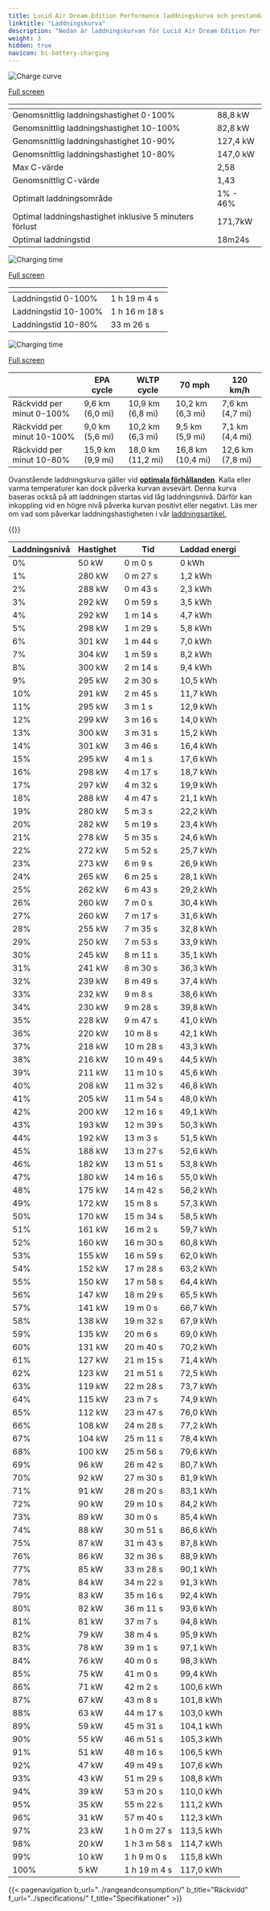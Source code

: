 ```yaml
---
title: Lucid Air Dream Edition Performance laddningskurva och prestanda
linktitle: "Laddningskurva"
description: "Nedan är laddningskurvan för Lucid Air Dream Edition Performance, som visar laddningshastigheten vid olika batterinivåer. Dessutom ger grafer för räckvidd och tid omfattande detaljer om laddningsprestanda."
weight: 3
hidden: true
navicon: bi-battery-charging
---
```

<!-- markdownlint-disable MD033 -->
<!-- markdownlint-disable MD010 -->
<img src="/images/nb-NO/models/lucid/air/air_dream_edition_performance/chargingcurve.svg" alt="Charge curve" class="img-fluid">

[Full screen](/images/nb-NO/models/lucid/air/air_dream_edition_performance/chargingcurve.svg)


<div class="table-responsive">
<table class="table table-striped border">
	<thead>
		<tr>
			<th>
			</th>
			<th>
			</th>
		</tr>
	</thead>
	<tbody>
		<tr>
			<td>
				Genomsnittlig laddningshastighet 0-100%
			</td>
			<td>
				88,8 kW
			</td>
		</tr>
		<tr>
			<td>
				Genomsnittlig laddningshastighet 10-100%
			</td>
			<td>
				82,8 kW
			</td>
		</tr>
		<tr>
			<td>
				Genomsnittlig laddningshastighet 10-90%
			</td>
			<td>
				127,4 kW
			</td>
		</tr>
		<tr>
			<td>
				Genomsnittlig laddningshastighet 10-80%
			</td>
			<td>
				147,0 kW
			</td>
		</tr>
		<tr>
			<td>
				Max C-värde
			</td>
			<td>
				2,58
			</td>
		</tr>
		<tr>
			<td>
				Genomsnittlig C-värde
			</td>
			<td>
				1,43
			</td>
		</tr>
		<tr>
			<td>
				Optimalt laddningsområde
			</td>
			<td>
				1% - 46%
			</td>
		</tr>
		<tr>
			<td>
				Optimal laddningshastighet inklusive 5 minuters förlust
			</td>
			<td>
				171,7kW
			</td>
		</tr>
		<tr>
			<td>
				Optimal laddningstid
			</td>
			<td>
				18m24s
			</td>
		</tr>
	</tbody>
</table>
</div>
<img src="/images/nb-NO/models/lucid/air/air_dream_edition_performance/chargingtime.svg" alt="Charging time" class="img-fluid">

[Full screen](/images/nb-NO/models/lucid/air/air_dream_edition_performance/chargingtime.svg)
<div class="table-responsive">
<table class="table table-striped border">
	<thead>
		<tr>
			<th>
			</th>
			<th>
			</th>
		</tr>
	</thead>
	<tbody>
		<tr>
			<td>
				Laddningstid 0-100%
			</td>
			<td>
				1 h 19 m 4 s
			</td>
		</tr>
		<tr>
			<td>
				Laddningstid 10-100%
			</td>
			<td>
				1 h 16 m 18 s
			</td>
		</tr>
		<tr>
			<td>
				Laddningstid 10-80%
			</td>
			<td>
				 33 m 26 s
			</td>
		</tr>
	</tbody>
</table>
</div>
<img src="/images/nb-NO/models/lucid/air/air_dream_edition_performance/chargerangespeed.svg" alt="Charging time" class="img-fluid">

[Full screen](/images/nb-NO/models/lucid/air/air_dream_edition_performance/chargerangespeed.svg)
<div class="table-responsive">
<table class="table table-striped border">
	<thead>
		<tr>
			<th>
			</th>
			<th>
				EPA cycle
			</th>
			<th>
				WLTP cycle
			</th>
			<th>
				70 mph
			</th>
			<th>
				120 km/h
			</th>
		</tr>
	</thead>
	<tbody>
		<tr>
			<td>
				Räckvidd per minut 0-100%
			</td>
			<td>
				9,6 km (6,0 mi)
			</td>
			<td>
				10,9 km (6,8 mi)
			</td>
			<td>
				10,2 km (6,3 mi)
			</td>
			<td>
				7,6 km (4,7 mi)
			</td>
		</tr>
		<tr>
			<td>
				Räckvidd per minut 10-100%
			</td>
			<td>
				9,0 km (5,6 mi)
			</td>
			<td>
				10,2 km (6,3 mi)
			</td>
			<td>
				9,5 km (5,9 mi)
			</td>
			<td>
				7,1 km (4,4 mi)
			</td>
		</tr>
		<tr>
			<td>
				Räckvidd per minut 10-80%
			</td>
			<td>
				15,9 km (9,9 mi)
			</td>
			<td>
				18,0 km (11,2 mi)
			</td>
			<td>
				16,8 km (10,4 mi)
			</td>
			<td>
				12,6 km (7,8 mi)
			</td>
		</tr>
	</tbody>
</table>
</div>


Ovanstående laddningskurva gäller vid **[optimala förhållanden](../../../../../technology/battery/charging/#temperature)**. Kalla eller varma temperaturer kan dock påverka kurvan avsevärt. Denna kurva baseras också på att laddningen startas vid låg laddningsnivå. Därför kan inkoppling vid en högre nivå påverka kurvan positivt eller negativt. Läs mer om vad som påverkar laddningshastigheten i vår [laddningsartikel.](../../../../../technology/battery/charging/)


{{<evkxdisplayaddarticle />}}
<div class="table-responsive">
<table class="table table-striped border">
	<thead>
		<tr>
			<th>
				Laddningsnivå
			</th>
			<th>
				Hastighet
			</th>
			<th>
				Tid
			</th>
			<th>
				Laddad energi
			</th>
		</tr>
	</thead>
	<tbody>
		<tr>
			<td>
				0%
			</td>
			<td>
				50 kW
			</td>
			<td>
				 0 m 0 s
			</td>
			<td>
				0 kWh
			</td>
		</tr>
		<tr>
			<td>
				1%
			</td>
			<td>
				280 kW
			</td>
			<td>
				 0 m 27 s
			</td>
			<td>
				1,2 kWh
			</td>
		</tr>
		<tr>
			<td>
				2%
			</td>
			<td>
				288 kW
			</td>
			<td>
				 0 m 43 s
			</td>
			<td>
				2,3 kWh
			</td>
		</tr>
		<tr>
			<td>
				3%
			</td>
			<td>
				292 kW
			</td>
			<td>
				 0 m 59 s
			</td>
			<td>
				3,5 kWh
			</td>
		</tr>
		<tr>
			<td>
				4%
			</td>
			<td>
				292 kW
			</td>
			<td>
				 1 m 14 s
			</td>
			<td>
				4,7 kWh
			</td>
		</tr>
		<tr>
			<td>
				5%
			</td>
			<td>
				298 kW
			</td>
			<td>
				 1 m 29 s
			</td>
			<td>
				5,8 kWh
			</td>
		</tr>
		<tr>
			<td>
				6%
			</td>
			<td>
				301 kW
			</td>
			<td>
				 1 m 44 s
			</td>
			<td>
				7,0 kWh
			</td>
		</tr>
		<tr>
			<td>
				7%
			</td>
			<td>
				304 kW
			</td>
			<td>
				 1 m 59 s
			</td>
			<td>
				8,2 kWh
			</td>
		</tr>
		<tr>
			<td>
				8%
			</td>
			<td>
				300 kW
			</td>
			<td>
				 2 m 14 s
			</td>
			<td>
				9,4 kWh
			</td>
		</tr>
		<tr>
			<td>
				9%
			</td>
			<td>
				295 kW
			</td>
			<td>
				 2 m 30 s
			</td>
			<td>
				10,5 kWh
			</td>
		</tr>
		<tr>
			<td>
				10%
			</td>
			<td>
				291 kW
			</td>
			<td>
				 2 m 45 s
			</td>
			<td>
				11,7 kWh
			</td>
		</tr>
		<tr>
			<td>
				11%
			</td>
			<td>
				295 kW
			</td>
			<td>
				 3 m 1 s
			</td>
			<td>
				12,9 kWh
			</td>
		</tr>
		<tr>
			<td>
				12%
			</td>
			<td>
				299 kW
			</td>
			<td>
				 3 m 16 s
			</td>
			<td>
				14,0 kWh
			</td>
		</tr>
		<tr>
			<td>
				13%
			</td>
			<td>
				300 kW
			</td>
			<td>
				 3 m 31 s
			</td>
			<td>
				15,2 kWh
			</td>
		</tr>
		<tr>
			<td>
				14%
			</td>
			<td>
				301 kW
			</td>
			<td>
				 3 m 46 s
			</td>
			<td>
				16,4 kWh
			</td>
		</tr>
		<tr>
			<td>
				15%
			</td>
			<td>
				295 kW
			</td>
			<td>
				 4 m 1 s
			</td>
			<td>
				17,6 kWh
			</td>
		</tr>
		<tr>
			<td>
				16%
			</td>
			<td>
				298 kW
			</td>
			<td>
				 4 m 17 s
			</td>
			<td>
				18,7 kWh
			</td>
		</tr>
		<tr>
			<td>
				17%
			</td>
			<td>
				297 kW
			</td>
			<td>
				 4 m 32 s
			</td>
			<td>
				19,9 kWh
			</td>
		</tr>
		<tr>
			<td>
				18%
			</td>
			<td>
				288 kW
			</td>
			<td>
				 4 m 47 s
			</td>
			<td>
				21,1 kWh
			</td>
		</tr>
		<tr>
			<td>
				19%
			</td>
			<td>
				280 kW
			</td>
			<td>
				 5 m 3 s
			</td>
			<td>
				22,2 kWh
			</td>
		</tr>
		<tr>
			<td>
				20%
			</td>
			<td>
				282 kW
			</td>
			<td>
				 5 m 19 s
			</td>
			<td>
				23,4 kWh
			</td>
		</tr>
		<tr>
			<td>
				21%
			</td>
			<td>
				278 kW
			</td>
			<td>
				 5 m 35 s
			</td>
			<td>
				24,6 kWh
			</td>
		</tr>
		<tr>
			<td>
				22%
			</td>
			<td>
				272 kW
			</td>
			<td>
				 5 m 52 s
			</td>
			<td>
				25,7 kWh
			</td>
		</tr>
		<tr>
			<td>
				23%
			</td>
			<td>
				273 kW
			</td>
			<td>
				 6 m 9 s
			</td>
			<td>
				26,9 kWh
			</td>
		</tr>
		<tr>
			<td>
				24%
			</td>
			<td>
				265 kW
			</td>
			<td>
				 6 m 25 s
			</td>
			<td>
				28,1 kWh
			</td>
		</tr>
		<tr>
			<td>
				25%
			</td>
			<td>
				262 kW
			</td>
			<td>
				 6 m 43 s
			</td>
			<td>
				29,2 kWh
			</td>
		</tr>
		<tr>
			<td>
				26%
			</td>
			<td>
				260 kW
			</td>
			<td>
				 7 m 0 s
			</td>
			<td>
				30,4 kWh
			</td>
		</tr>
		<tr>
			<td>
				27%
			</td>
			<td>
				260 kW
			</td>
			<td>
				 7 m 17 s
			</td>
			<td>
				31,6 kWh
			</td>
		</tr>
		<tr>
			<td>
				28%
			</td>
			<td>
				255 kW
			</td>
			<td>
				 7 m 35 s
			</td>
			<td>
				32,8 kWh
			</td>
		</tr>
		<tr>
			<td>
				29%
			</td>
			<td>
				250 kW
			</td>
			<td>
				 7 m 53 s
			</td>
			<td>
				33,9 kWh
			</td>
		</tr>
		<tr>
			<td>
				30%
			</td>
			<td>
				245 kW
			</td>
			<td>
				 8 m 11 s
			</td>
			<td>
				35,1 kWh
			</td>
		</tr>
		<tr>
			<td>
				31%
			</td>
			<td>
				241 kW
			</td>
			<td>
				 8 m 30 s
			</td>
			<td>
				36,3 kWh
			</td>
		</tr>
		<tr>
			<td>
				32%
			</td>
			<td>
				239 kW
			</td>
			<td>
				 8 m 49 s
			</td>
			<td>
				37,4 kWh
			</td>
		</tr>
		<tr>
			<td>
				33%
			</td>
			<td>
				232 kW
			</td>
			<td>
				 9 m 8 s
			</td>
			<td>
				38,6 kWh
			</td>
		</tr>
		<tr>
			<td>
				34%
			</td>
			<td>
				230 kW
			</td>
			<td>
				 9 m 28 s
			</td>
			<td>
				39,8 kWh
			</td>
		</tr>
		<tr>
			<td>
				35%
			</td>
			<td>
				228 kW
			</td>
			<td>
				 9 m 47 s
			</td>
			<td>
				41,0 kWh
			</td>
		</tr>
		<tr>
			<td>
				36%
			</td>
			<td>
				220 kW
			</td>
			<td>
				 10 m 8 s
			</td>
			<td>
				42,1 kWh
			</td>
		</tr>
		<tr>
			<td>
				37%
			</td>
			<td>
				218 kW
			</td>
			<td>
				 10 m 28 s
			</td>
			<td>
				43,3 kWh
			</td>
		</tr>
		<tr>
			<td>
				38%
			</td>
			<td>
				216 kW
			</td>
			<td>
				 10 m 49 s
			</td>
			<td>
				44,5 kWh
			</td>
		</tr>
		<tr>
			<td>
				39%
			</td>
			<td>
				211 kW
			</td>
			<td>
				 11 m 10 s
			</td>
			<td>
				45,6 kWh
			</td>
		</tr>
		<tr>
			<td>
				40%
			</td>
			<td>
				208 kW
			</td>
			<td>
				 11 m 32 s
			</td>
			<td>
				46,8 kWh
			</td>
		</tr>
		<tr>
			<td>
				41%
			</td>
			<td>
				205 kW
			</td>
			<td>
				 11 m 54 s
			</td>
			<td>
				48,0 kWh
			</td>
		</tr>
		<tr>
			<td>
				42%
			</td>
			<td>
				200 kW
			</td>
			<td>
				 12 m 16 s
			</td>
			<td>
				49,1 kWh
			</td>
		</tr>
		<tr>
			<td>
				43%
			</td>
			<td>
				193 kW
			</td>
			<td>
				 12 m 39 s
			</td>
			<td>
				50,3 kWh
			</td>
		</tr>
		<tr>
			<td>
				44%
			</td>
			<td>
				192 kW
			</td>
			<td>
				 13 m 3 s
			</td>
			<td>
				51,5 kWh
			</td>
		</tr>
		<tr>
			<td>
				45%
			</td>
			<td>
				188 kW
			</td>
			<td>
				 13 m 27 s
			</td>
			<td>
				52,6 kWh
			</td>
		</tr>
		<tr>
			<td>
				46%
			</td>
			<td>
				182 kW
			</td>
			<td>
				 13 m 51 s
			</td>
			<td>
				53,8 kWh
			</td>
		</tr>
		<tr>
			<td>
				47%
			</td>
			<td>
				180 kW
			</td>
			<td>
				 14 m 16 s
			</td>
			<td>
				55,0 kWh
			</td>
		</tr>
		<tr>
			<td>
				48%
			</td>
			<td>
				175 kW
			</td>
			<td>
				 14 m 42 s
			</td>
			<td>
				56,2 kWh
			</td>
		</tr>
		<tr>
			<td>
				49%
			</td>
			<td>
				172 kW
			</td>
			<td>
				 15 m 8 s
			</td>
			<td>
				57,3 kWh
			</td>
		</tr>
		<tr>
			<td>
				50%
			</td>
			<td>
				170 kW
			</td>
			<td>
				 15 m 34 s
			</td>
			<td>
				58,5 kWh
			</td>
		</tr>
		<tr>
			<td>
				51%
			</td>
			<td>
				161 kW
			</td>
			<td>
				 16 m 2 s
			</td>
			<td>
				59,7 kWh
			</td>
		</tr>
		<tr>
			<td>
				52%
			</td>
			<td>
				160 kW
			</td>
			<td>
				 16 m 30 s
			</td>
			<td>
				60,8 kWh
			</td>
		</tr>
		<tr>
			<td>
				53%
			</td>
			<td>
				155 kW
			</td>
			<td>
				 16 m 59 s
			</td>
			<td>
				62,0 kWh
			</td>
		</tr>
		<tr>
			<td>
				54%
			</td>
			<td>
				152 kW
			</td>
			<td>
				 17 m 28 s
			</td>
			<td>
				63,2 kWh
			</td>
		</tr>
		<tr>
			<td>
				55%
			</td>
			<td>
				150 kW
			</td>
			<td>
				 17 m 58 s
			</td>
			<td>
				64,4 kWh
			</td>
		</tr>
		<tr>
			<td>
				56%
			</td>
			<td>
				147 kW
			</td>
			<td>
				 18 m 29 s
			</td>
			<td>
				65,5 kWh
			</td>
		</tr>
		<tr>
			<td>
				57%
			</td>
			<td>
				141 kW
			</td>
			<td>
				 19 m 0 s
			</td>
			<td>
				66,7 kWh
			</td>
		</tr>
		<tr>
			<td>
				58%
			</td>
			<td>
				138 kW
			</td>
			<td>
				 19 m 32 s
			</td>
			<td>
				67,9 kWh
			</td>
		</tr>
		<tr>
			<td>
				59%
			</td>
			<td>
				135 kW
			</td>
			<td>
				 20 m 6 s
			</td>
			<td>
				69,0 kWh
			</td>
		</tr>
		<tr>
			<td>
				60%
			</td>
			<td>
				131 kW
			</td>
			<td>
				 20 m 40 s
			</td>
			<td>
				70,2 kWh
			</td>
		</tr>
		<tr>
			<td>
				61%
			</td>
			<td>
				127 kW
			</td>
			<td>
				 21 m 15 s
			</td>
			<td>
				71,4 kWh
			</td>
		</tr>
		<tr>
			<td>
				62%
			</td>
			<td>
				123 kW
			</td>
			<td>
				 21 m 51 s
			</td>
			<td>
				72,5 kWh
			</td>
		</tr>
		<tr>
			<td>
				63%
			</td>
			<td>
				119 kW
			</td>
			<td>
				 22 m 28 s
			</td>
			<td>
				73,7 kWh
			</td>
		</tr>
		<tr>
			<td>
				64%
			</td>
			<td>
				115 kW
			</td>
			<td>
				 23 m 7 s
			</td>
			<td>
				74,9 kWh
			</td>
		</tr>
		<tr>
			<td>
				65%
			</td>
			<td>
				112 kW
			</td>
			<td>
				 23 m 47 s
			</td>
			<td>
				76,0 kWh
			</td>
		</tr>
		<tr>
			<td>
				66%
			</td>
			<td>
				108 kW
			</td>
			<td>
				 24 m 28 s
			</td>
			<td>
				77,2 kWh
			</td>
		</tr>
		<tr>
			<td>
				67%
			</td>
			<td>
				104 kW
			</td>
			<td>
				 25 m 11 s
			</td>
			<td>
				78,4 kWh
			</td>
		</tr>
		<tr>
			<td>
				68%
			</td>
			<td>
				100 kW
			</td>
			<td>
				 25 m 56 s
			</td>
			<td>
				79,6 kWh
			</td>
		</tr>
		<tr>
			<td>
				69%
			</td>
			<td>
				96 kW
			</td>
			<td>
				 26 m 42 s
			</td>
			<td>
				80,7 kWh
			</td>
		</tr>
		<tr>
			<td>
				70%
			</td>
			<td>
				92 kW
			</td>
			<td>
				 27 m 30 s
			</td>
			<td>
				81,9 kWh
			</td>
		</tr>
		<tr>
			<td>
				71%
			</td>
			<td>
				91 kW
			</td>
			<td>
				 28 m 20 s
			</td>
			<td>
				83,1 kWh
			</td>
		</tr>
		<tr>
			<td>
				72%
			</td>
			<td>
				90 kW
			</td>
			<td>
				 29 m 10 s
			</td>
			<td>
				84,2 kWh
			</td>
		</tr>
		<tr>
			<td>
				73%
			</td>
			<td>
				89 kW
			</td>
			<td>
				 30 m 0 s
			</td>
			<td>
				85,4 kWh
			</td>
		</tr>
		<tr>
			<td>
				74%
			</td>
			<td>
				88 kW
			</td>
			<td>
				 30 m 51 s
			</td>
			<td>
				86,6 kWh
			</td>
		</tr>
		<tr>
			<td>
				75%
			</td>
			<td>
				87 kW
			</td>
			<td>
				 31 m 43 s
			</td>
			<td>
				87,8 kWh
			</td>
		</tr>
		<tr>
			<td>
				76%
			</td>
			<td>
				86 kW
			</td>
			<td>
				 32 m 36 s
			</td>
			<td>
				88,9 kWh
			</td>
		</tr>
		<tr>
			<td>
				77%
			</td>
			<td>
				85 kW
			</td>
			<td>
				 33 m 28 s
			</td>
			<td>
				90,1 kWh
			</td>
		</tr>
		<tr>
			<td>
				78%
			</td>
			<td>
				84 kW
			</td>
			<td>
				 34 m 22 s
			</td>
			<td>
				91,3 kWh
			</td>
		</tr>
		<tr>
			<td>
				79%
			</td>
			<td>
				83 kW
			</td>
			<td>
				 35 m 16 s
			</td>
			<td>
				92,4 kWh
			</td>
		</tr>
		<tr>
			<td>
				80%
			</td>
			<td>
				82 kW
			</td>
			<td>
				 36 m 11 s
			</td>
			<td>
				93,6 kWh
			</td>
		</tr>
		<tr>
			<td>
				81%
			</td>
			<td>
				81 kW
			</td>
			<td>
				 37 m 7 s
			</td>
			<td>
				94,8 kWh
			</td>
		</tr>
		<tr>
			<td>
				82%
			</td>
			<td>
				79 kW
			</td>
			<td>
				 38 m 4 s
			</td>
			<td>
				95,9 kWh
			</td>
		</tr>
		<tr>
			<td>
				83%
			</td>
			<td>
				78 kW
			</td>
			<td>
				 39 m 1 s
			</td>
			<td>
				97,1 kWh
			</td>
		</tr>
		<tr>
			<td>
				84%
			</td>
			<td>
				76 kW
			</td>
			<td>
				 40 m 0 s
			</td>
			<td>
				98,3 kWh
			</td>
		</tr>
		<tr>
			<td>
				85%
			</td>
			<td>
				75 kW
			</td>
			<td>
				 41 m 0 s
			</td>
			<td>
				99,4 kWh
			</td>
		</tr>
		<tr>
			<td>
				86%
			</td>
			<td>
				71 kW
			</td>
			<td>
				 42 m 2 s
			</td>
			<td>
				100,6 kWh
			</td>
		</tr>
		<tr>
			<td>
				87%
			</td>
			<td>
				67 kW
			</td>
			<td>
				 43 m 8 s
			</td>
			<td>
				101,8 kWh
			</td>
		</tr>
		<tr>
			<td>
				88%
			</td>
			<td>
				63 kW
			</td>
			<td>
				 44 m 17 s
			</td>
			<td>
				103,0 kWh
			</td>
		</tr>
		<tr>
			<td>
				89%
			</td>
			<td>
				59 kW
			</td>
			<td>
				 45 m 31 s
			</td>
			<td>
				104,1 kWh
			</td>
		</tr>
		<tr>
			<td>
				90%
			</td>
			<td>
				55 kW
			</td>
			<td>
				 46 m 51 s
			</td>
			<td>
				105,3 kWh
			</td>
		</tr>
		<tr>
			<td>
				91%
			</td>
			<td>
				51 kW
			</td>
			<td>
				 48 m 16 s
			</td>
			<td>
				106,5 kWh
			</td>
		</tr>
		<tr>
			<td>
				92%
			</td>
			<td>
				47 kW
			</td>
			<td>
				 49 m 49 s
			</td>
			<td>
				107,6 kWh
			</td>
		</tr>
		<tr>
			<td>
				93%
			</td>
			<td>
				43 kW
			</td>
			<td>
				 51 m 29 s
			</td>
			<td>
				108,8 kWh
			</td>
		</tr>
		<tr>
			<td>
				94%
			</td>
			<td>
				39 kW
			</td>
			<td>
				 53 m 20 s
			</td>
			<td>
				110,0 kWh
			</td>
		</tr>
		<tr>
			<td>
				95%
			</td>
			<td>
				35 kW
			</td>
			<td>
				 55 m 22 s
			</td>
			<td>
				111,2 kWh
			</td>
		</tr>
		<tr>
			<td>
				96%
			</td>
			<td>
				31 kW
			</td>
			<td>
				 57 m 40 s
			</td>
			<td>
				112,3 kWh
			</td>
		</tr>
		<tr>
			<td>
				97%
			</td>
			<td>
				23 kW
			</td>
			<td>
				1 h 0 m 27 s
			</td>
			<td>
				113,5 kWh
			</td>
		</tr>
		<tr>
			<td>
				98%
			</td>
			<td>
				20 kW
			</td>
			<td>
				1 h 3 m 58 s
			</td>
			<td>
				114,7 kWh
			</td>
		</tr>
		<tr>
			<td>
				99%
			</td>
			<td>
				10 kW
			</td>
			<td>
				1 h 9 m 0 s
			</td>
			<td>
				115,8 kWh
			</td>
		</tr>
		<tr>
			<td>
				100%
			</td>
			<td>
				5 kW
			</td>
			<td>
				1 h 19 m 4 s
			</td>
			<td>
				117,0 kWh
			</td>
		</tr>
	</tbody>
</table>
</div>


{{< pagenavigation b_url="../rangeandconsumption/" b_title="Räckvidd" f_url="../specifications/" f_title="Specifikationer" >}}
